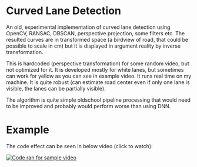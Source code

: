 # Curved Lane Detection
An old, experimental implementation of curved lane detection using OpenCV, RANSAC, DBSCAN, perspective projection, some filters etc.
The resulted curves are in transformed space (a birdview of road, that could be possible to scale in cm) but it is displayed 
in argument reality by inverse transformation.

This is hardcoded (perspective transformation) for some random video, but not optimized for it. It is developed mostly for white lanes,
but sometimes can work for yellow as you can see in example video.
It runs real time on my machine.
It is quite robust (can estimate road center even if only one lane is visible, the lanes can be partially visible).

The algorithm is quite simple oldschool pipeline processing that would need to be improved and probably would perform worse than using DNN.

# Example 
The code effect can be seen in below video (click to watch):

[![Code ran for sample video](http://img.youtube.com/vi/H-GIlXoNKI0/0.jpg)](http://www.youtube.com/watch?v=H-GIlXoNKI0)
